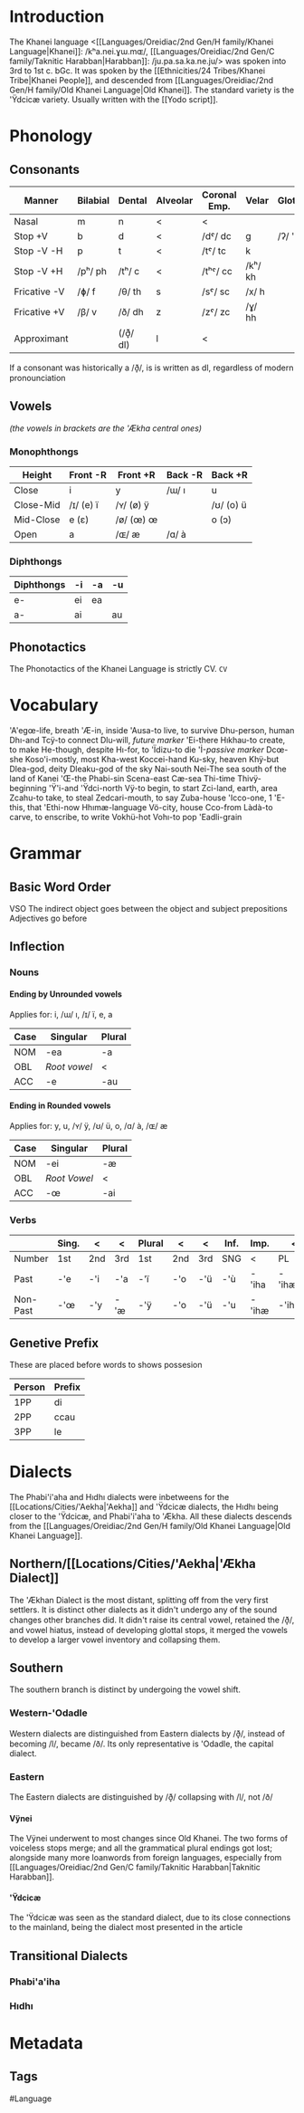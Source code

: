 # Introduction 
The Khanei language <[[Languages/Oreidiac/2nd Gen/H family/Khanei Language|Khanei]]: /kʰa.nei.ɣɯ.mɶ/, [[Languages/Oreidiac/2nd Gen/C family/Taknitic Harabban|Harabban]]: /ju.pa.sa.ka.ne.ju/> was spoken into 3rd to 1st c. bGc. It was spoken by the [[Ethnicities/24 Tribes/Khanei Tribe|Khanei People]], and descended from [[Languages/Oreidiac/2nd Gen/H family/Old Khanei Language|Old Khanei]]. The standard variety is the 'Ÿdcicæ variety.
Usually written with the [[Yodo script]].
# Phonology 
## Consonants

| Manner | Bilabial | Dental | Alveolar | Coronal Emp. | Velar | Glottal |
| --- | --- | --- | ---| --- | --- | --- |
| Nasal | m | n |<|<| |
| Stop +V | b | d |<| /dˤ/ dc | g | /ʔ/ ' |
| Stop -V -H | p | t |<| /tˤ/ tc | k | |
| Stop -V +H | /pʰ/ ph | /tʰ/ c |<| /tʰˤ/ cc | /kʰ/ kh | |
| Fricative -V | /ɸ/ f | /θ/ th | s | /sˤ/ sc | /x/ h | |
| Fricative +V  | /β/ v | /ð/ dh | z | /zˤ/ zc | /ɣ/ hh | |
| Approximant | | (/ð̞/ dl) | l |<| | |
If a consonant was historically a /ð̞/, is is written as dl, regardless of modern pronounciation
## Vowels
*(the vowels in brackets are the 'Ækha central ones)*
### Monophthongs

| Height | Front -R | Front +R | Back -R | Back +R |
| --- | --- | --- | --- | --- |
| Close | i | y | /ɯ/ ı | u |
| Close-Mid | /ɪ/ (e) ï | /ʏ/ (ø) ÿ | | /ʊ/ (o) ü |
| Mid-Close | e (ɛ) | /ø/ (œ) œ | | o (ɔ) |
| Open | a | /ɶ/ æ | /ɑ/ à | |
### Diphthongs

| Diphthongs | -i | -a | -u |
| --- | --- | --- | --- |
| e- | ei | ea | |
| a- | ai | | au |

## Phonotactics
The Phonotactics of the Khanei Language is strictly CV.
`CV`
# Vocabulary
'A'egœ-life, breath
'Æ-in, inside
'Ausa-to live, to survive
Dhu-person, human
Dhı-and
Tcÿ-to connect
Dlu-will, *future marker*
'Ei-there
Hıkhau-to create, to make
He-though, despite
Hı-for, to
'Ïdizu-to die
'İ-*passive marker*
Dcœ-she
Koso'i-mostly, most
Kha-west
Koccei-hand
Ku-sky, heaven
Khÿ-but
Dlea-god, deity
Dleaku-god of the sky
Nai-south
Nei-The sea south of the land of Kanei
'Œ-the
Phabi-sin
Scena-east
Cæ-sea
Thi-time
Thivÿ-beginning
'Ÿ'i-and
'Ÿdci-north
Vÿ-to begin, to start
Zci-land, earth, area
Zcahu-to take, to steal
Zedcari-mouth, to say
Zuba-house
'Icco-one, 1
'E-this, that
'Ethi-now
Hhımæ-language
Vö-city, house
Cco-from
Làdà-to carve, to enscribe, to write
Vokhü-hot
Vohı-to pop
'Eadli-grain
# Grammar
## Basic Word Order
VSO
The indirect object goes between the object and subject
prepositions
Adjectives go before
## Inflection
### Nouns
#### Ending by Unrounded vowels
Applies for:
i, /ɯ/ ı, /ɪ/ ï, e, a

| Case|Singular|Plural|
| -- | -- | -- |
|NOM|-ea|-a|
|OBL|*Root vowel*|<|
|ACC|-e|-au|
#### Ending in Rounded vowels
Applies for:
y, u, /ʏ/ ÿ, /ʊ/ ü, o, /ɑ/ à, /ɶ/ æ

|Case|Singular|Plural|
| -- | -- | -- |
|NOM|-ei|-æ|
|OBL|*Root Vowel*|<|
|ACC|-œ|-ai|
### Verbs
|   |Sing.|<|<|Plural|<|<|Inf.|Imp.|<|
| -- | -- | -- | -- | -- | -- | -- | -- | -- | -- |
|Number|1st |2nd |3rd |1st |2nd |3rd |SNG|<|PL|
|Past|-'e  |-'i  |-'a  |-'ï  |-'o|-'ü|-'ù|-'iha|-'ihædhi|
|Non-Past|-'œ  |-'y  |-'æ  |-'ÿ|-'o|-'ü|-'u|-'ihæ|-'ihai|
## Genetive Prefix
These are placed before words to shows possesion

|Person|Prefix|
| -- | -- |
|1PP|di|
|2PP|ccau|
|3PP|le|
# Dialects
The Phabi'i'aha and Hıdhı dialects were inbetweens for the [[Locations/Cities/'Aekha|'Aekha]] and 'Ÿdcicæ dialects, the Hıdhı being closer to the 'Ÿdcicæ, and Phabi'i'aha to 'Ækha.
All these dialects descends from the [[Languages/Oreidiac/2nd Gen/H family/Old Khanei Language|Old Khanei Language]].
## Northern/[[Locations/Cities/'Aekha|'Ækha Dialect]]
The 'Ækhan Dialect is the most distant, splitting off from the very first settlers. It is distinct other dialects as it didn't undergo any of the sound changes other branches did.
It didn't raise its central vowel, retained the /ð̞/, and vowel hiatus, instead of developing glottal stops, it merged the vowels to develop a larger vowel inventory and collapsing them.
## Southern
The southern branch is distinct by undergoing the vowel shift.
### Western-'Odadle
Western dialects are distinguished from Eastern dialects by /ð̞/, instead of becoming /l/, became /ð/. Its only representative is 'Odadle, the capital dialect. 
### Eastern
The Eastern dialects are distinguished by /ð̞/ collapsing with /l/, not /ð/
#### Vÿnei
The Vÿnei underwent to most changes since Old Khanei.
The two forms of voiceless stops merge; and all the grammatical plural endings got lost; alongside many more loanwords from foreign languages, especially from [[Languages/Oreidiac/2nd Gen/C family/Taknitic Harabban|Taknitic Harabban]].
#### 'Ÿdcicæ
The 'Ÿdcicæ was seen as the standard dialect, due to its close connections to the mainland, being the dialect most presented in the article
## Transitional Dialects
### Phabi'a'iha
### Hıdhı
# Metadata
## Tags
#Language 
